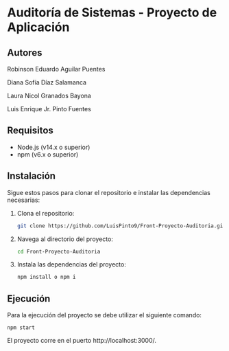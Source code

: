 # Auditoría de Sistemas - Proyecto de Aplicación

## Autores

Robinson Eduardo Aguilar Puentes

Diana Sofía Díaz Salamanca

Laura Nicol Granados Bayona

Luis Enrique Jr. Pinto Fuentes

## Requisitos

- Node.js (v14.x o superior)
- npm (v6.x o superior)

## Instalación

Sigue estos pasos para clonar el repositorio e instalar las dependencias necesarias:

1. Clona el repositorio:
   ```bash
   git clone https://github.com/LuisPinto9/Front-Proyecto-Auditoria.git
2. Navega al directorio del proyecto:
    ```bash
   cd Front-Proyecto-Auditoria
3. Instala las dependencias del proyecto:
    ```bash
   npm install o npm i
    
## Ejecución

Para la ejecución del proyecto se debe utilizar el siguiente comando:

    npm start

El proyecto corre en el puerto http://localhost:3000/.

